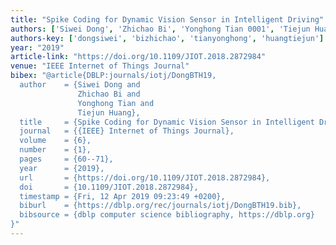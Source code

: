 ```yaml
---
title: "Spike Coding for Dynamic Vision Sensor in Intelligent Driving"
authors: ['Siwei Dong', 'Zhichao Bi', 'Yonghong Tian 0001', 'Tiejun Huang']
authors-key: ['dongsiwei', 'bizhichao', 'tianyonghong', 'huangtiejun']
year: "2019"
article-link: "https://doi.org/10.1109/JIOT.2018.2872984"
venue: "IEEE Internet of Things Journal"
bibex: "@article{DBLP:journals/iotj/DongBTH19,
  author    = {Siwei Dong and
               Zhichao Bi and
               Yonghong Tian and
               Tiejun Huang},
  title     = {Spike Coding for Dynamic Vision Sensor in Intelligent Driving},
  journal   = {{IEEE} Internet of Things Journal},
  volume    = {6},
  number    = {1},
  pages     = {60--71},
  year      = {2019},
  url       = {https://doi.org/10.1109/JIOT.2018.2872984},
  doi       = {10.1109/JIOT.2018.2872984},
  timestamp = {Fri, 12 Apr 2019 09:23:49 +0200},
  biburl    = {https://dblp.org/rec/journals/iotj/DongBTH19.bib},
  bibsource = {dblp computer science bibliography, https://dblp.org}
}"
---
```

